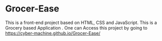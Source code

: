 # Grocer-Ease
This is a front-end project based on HTML, CSS and JavaScript.
This is a Grocery based Application .
One can Access this project by going to https://cyber-machine.github.io/Grocer-Ease/
